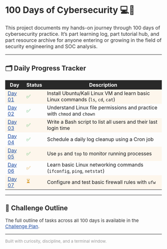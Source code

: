 <h1 style="color:#292929;">100 Days of Cybersecurity 💻🔐</h1>

<p style="color:#333333; font-size:16px;">
This project documents my hands-on journey through 100 days of cybersecurity practice. It’s part learning log, part tutorial hub, and part resource archive for anyone entering or growing in the field of security engineering and SOC analysis.
</p>

<hr>

<h2 style="color:#292929;">🗂️ Daily Progress Tracker</h2>

<table>
  <thead>
    <tr style="background-color:#292929; color:#ffffff;">
      <th>Day</th>
      <th>Status</th>
      <th>Description</th>
    </tr>
  </thead>
  <tbody>
    <tr style="background-color:#fdf6ec;">
      <td><a href="Days/Day01/notes.md" style="color:#1e4ca3;">Day 01</a></td>
      <td style="color:#28a745;">✅</td>
      <td>Install Ubuntu/Kali Linux VM and learn basic Linux commands (<code>ls</code>, <code>cd</code>, <code>cat</code>)</td>
    </tr>
    <tr>
      <td><a href="Days/Day02/notes.md" style="color:#1e4ca3;">Day 02</a></td>
      <td style="color:#28a745;">✅</td>
      <td>Understand Linux file permissions and practice with <code>chmod</code> and <code>chown</code></td>
    </tr>
    <tr style="background-color:#fdf6ec;">
      <td><a href="Days/Day03/notes.md" style="color:#1e4ca3;">Day 03</a></td>
      <td style="color:#28a745;">✅</td>
      <td>Write a Bash script to list all users and their last login time</td>
    </tr>
    <tr>
      <td><a href="Days/Day04/notes.md" style="color:#1e4ca3;">Day 04</a></td>
      <td style="color:#28a745;">✅</td>
      <td>Schedule a daily log cleanup using a Cron job</td>
    </tr>
    <tr style="background-color:#fdf6ec;">
      <td><a href="Days/Day05/notes.md" style="color:#1e4ca3;">Day 05</a></td>
      <td style="color:#28a745;">✅</td>
      <td>Use <code>ps</code> and <code>top</code> to monitor running processes</td>
    </tr>
    <tr>
      <td><a href="Days/Day06/notes.md" style="color:#1e4ca3;">Day 06</a></td>
      <td style="color:#d08900;">✅</td>
      <td>Learn basic Linux networking commands (<code>ifconfig</code>, <code>ping</code>, <code>netstat</code>)</td>
    </tr>
    <tr style="background-color:#fdf6ec;">
      <td><a href="Days/Day07/notes.md" style="color:#1e4ca3;">Day 07</a></td>
      <td style="color:#d08900;">⏳</td>
      <td>Configure and test basic firewall rules with <code>ufw</code></td>
    </tr>
  </tbody>
</table>

<hr>

<h2 style="color:#292929;">📘 Challenge Outline</h2>
<p style="font-size:15px; color:#333333;">
The full outline of tasks across all 100 days is available in the 
<a href="Resources/challenge-outline.md" style="color:#1e4ca3;">Challenge Plan</a>.
</p>

<hr>

<p style="font-size:13px; color:#999999;">Built with curiosity, discipline, and a terminal window.</p>
